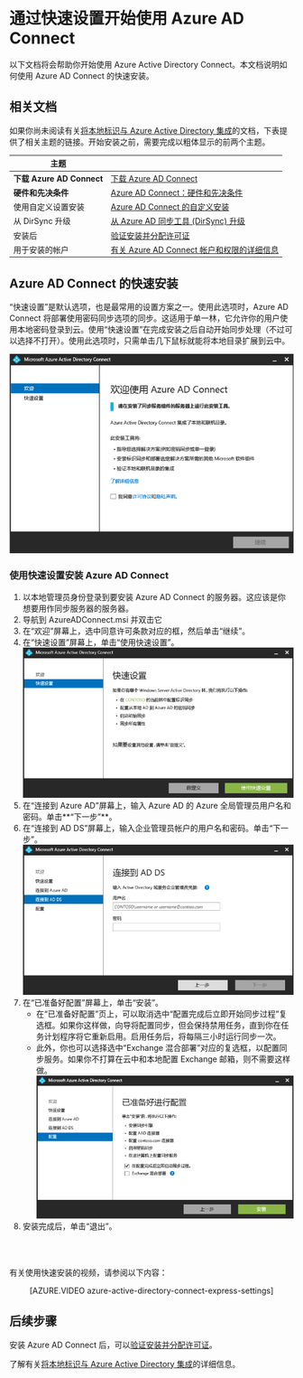 <properties
	pageTitle="通过快速设置开始使用 Azure AD Connect | Microsoft Azure"
	description="了解如何下载、安装和运行 Azure AD Connect 的设置向导。"
	services="active-directory"
	documentationCenter=""
	authors="billmath"
	manager="stevenpo"
	editor="curtand"/>

<tags
	ms.service="active-directory"
	ms.date="10/13/2015"
	wacn.date=""/>

# 通过快速设置开始使用 Azure AD Connect
以下文档将会帮助你开始使用 Azure Active Directory Connect。本文档说明如何使用 Azure AD Connect 的快速安装。

## 相关文档
如果你尚未阅读有关[将本地标识与 Azure Active Directory 集成](active-directory-aadconnect.md)的文档，下表提供了相关主题的链接。开始安装之前，需要完成以粗体显示的前两个主题。

| 主题 | |
| --------- | --------- |
| **下载 Azure AD Connect** | [下载 Azure AD Connect](http://go.microsoft.com/fwlink/?LinkId=615771) |
| **硬件和先决条件** | [Azure AD Connect：硬件和先决条件](active-directory-aadconnect-prerequisites.md) |
| 使用自定义设置安装 | [Azure AD Connect 的自定义安装](active-directory-aadconnect-get-started-custom.md) |
| 从 DirSync 升级 | [从 Azure AD 同步工具 (DirSync) 升级](active-directory-aadconnect-dirsync-upgrade-get-started.md) |
| 安装后 | [验证安装并分配许可证](active-directory-aadconnect-whats-next.md) |
| 用于安装的帐户 | [有关 Azure AD Connect 帐户和权限的详细信息](active-directory-aadconnect-accounts-permissions.md) |


## Azure AD Connect 的快速安装
“快速设置”是默认选项，也是最常用的设置方案之一。使用此选项时，Azure AD Connect 将部署使用密码同步选项的同步。这适用于单一林，它允许你的用户使用本地密码登录到云。使用“快速设置”在完成安装之后自动开始同步处理（不过可以选择不打开）。使用此选项时，只需单击几下鼠标就能将本地目录扩展到云中。

![欢迎使用 Azure AD Connect](./media/active-directory-aadconnect-get-started/welcome.png)

### 使用快速设置安装 Azure AD Connect

1. 以本地管理员身份登录到要安装 Azure AD Connect 的服务器。这应该是你想要用作同步服务器的服务器。
2. 导航到 AzureADConnect.msi 并双击它
3. 在“欢迎”屏幕上，选中同意许可条款对应的框，然后单击“继续”。
4. 在“快速设置”屏幕上，单击“使用快速设置”。![欢迎使用 Azure AD Connect](./media/active-directory-aadconnect-get-started/express.png)
5. 在“连接到 Azure AD”屏幕上，输入 Azure AD 的 Azure 全局管理员用户名和密码。单击**“下一步”**。
6. 在“连接到 AD DS”屏幕上，输入企业管理员帐户的用户名和密码。单击“下一步”。![欢迎使用 Azure AD Connect](./media/active-directory-aadconnect-get-started/install4.png)
7. 在“已准备好配置”屏幕上，单击“安装”。
	- 在“已准备好配置”页上，可以取消选中“配置完成后立即开始同步过程”复选框。如果你这样做，向导将配置同步，但会保持禁用任务，直到你在任务计划程序将它重新启用。启用任务后，将每隔三小时运行同步一次。
	- 此外，你也可以选择选中“Exchange 混合部署”对应的复选框，以配置同步服务。如果你不打算在云中和本地配置 Exchange 邮箱，则不需要这样做。![欢迎使用 Azure AD Connect](./media/active-directory-aadconnect-get-started/readyinstall.png)<br>
8. 安装完成后，单击“退出”。


<br> <br>

有关使用快速安装的视频，请参阅以下内容：

<center>[AZURE.VIDEO azure-active-directory-connect-express-settings]</center>


## 后续步骤
安装 Azure AD Connect 后，可以[验证安装并分配许可证](active-directory-aadconnect-whats-next.md)。

了解有关[将本地标识与 Azure Active Directory 集成](active-directory-aadconnect.md)的详细信息。

<!---HONumber=79-->
